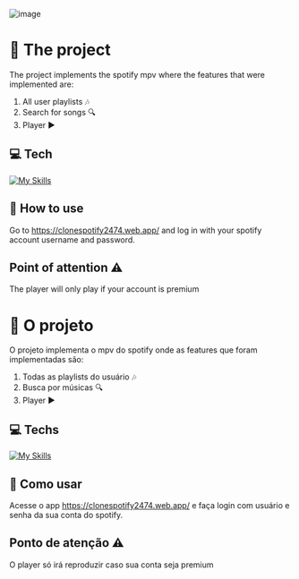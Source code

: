 ![image](https://user-images.githubusercontent.com/30512726/176228667-d3fe891a-085e-48e7-af73-c398f52cd58a.png)

# 📖 The project
The project implements the spotify mpv where the features that were implemented are:
1. All user playlists 🎶
2. Search for songs 🔍
3. Player ▶

## 💻 Tech
[![My Skills](https://skillicons.dev/icons?i=html,css,react,bootstrap,firebase)](https://skillicons.dev)

## 🚀 How to use
Go to https://clonespotify2474.web.app/ and log in with your spotify account username and password.

## Point of attention ⚠
The player will only play if your account is premium


# 📖 O projeto
O projeto implementa o mpv do spotify onde as features que foram implementadas são: 
1. Todas as playlists do usuário 🎶
2.  Busca por músicas 🔍
3. Player ▶

## 💻 Techs
[![My Skills](https://skillicons.dev/icons?i=html,css,react,bootstrap,firebase)](https://skillicons.dev)

## 🚀 Como usar
Acesse o app https://clonespotify2474.web.app/ e faça login com usuário e senha da sua conta do spotify.

## Ponto de atenção ⚠
O player só irá reproduzir caso sua conta seja premium 
